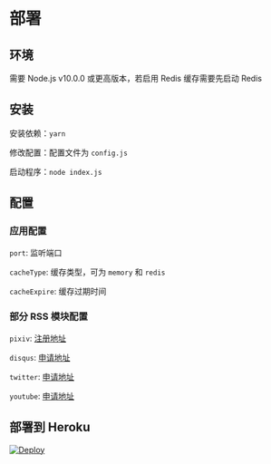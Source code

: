 # 部署

## 环境

需要 Node.js v10.0.0 或更高版本，若启用 Redis 缓存需要先启动 Redis

## 安装

安装依赖：`yarn`

修改配置：配置文件为 `config.js`

启动程序：`node index.js`

## 配置

### 应用配置

`port`: 监听端口

`cacheType`: 缓存类型，可为 `memory` 和 `redis`

`cacheExpire`: 缓存过期时间

### 部分 RSS 模块配置

`pixiv`: [注册地址](https://accounts.pixiv.net/signup)

`disqus`: [申请地址](https://disqus.com/api/applications/)

`twitter`: [申请地址](https://apps.twitter.com)

`youtube`: [申请地址](https://console.developers.google.com/)

## 部署到 Heroku
[![Deploy](https://www.herokucdn.com/deploy/button.png)](https://heroku.com/deploy)

